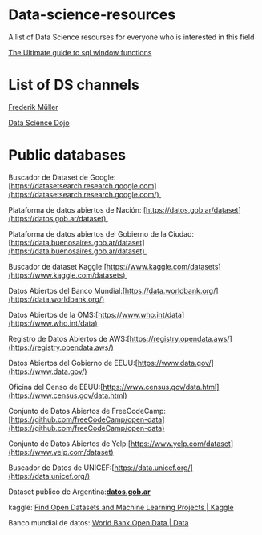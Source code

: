 # Data-science-resources
A list of Data Science resourses for everyone who is interested in this field

[The Ultimate guide to sql window functions](https://www.stratascratch.com/blog/the-ultimate-guide-to-sql-window-functions/)



# List of DS channels

[Frederik Müller](https://www.youtube.com/channel/UCuDWqzSSHgHkD0zBwrIXSNQ/videos)

[Data Science Dojo](https://www.youtube.com/c/Datasciencedojo)


# Public databases

Buscador de Dataset de Google: [https://datasetsearch.research.google.com](https://datasetsearch.research.google.com/) 

Plataforma de datos abiertos de Nación: [https://datos.gob.ar/dataset](https://datos.gob.ar/dataset) 

Plataforma de datos abiertos del Gobierno de la Ciudad: [https://data.buenosaires.gob.ar/dataset](https://data.buenosaires.gob.ar/dataset) 

Buscador de dataset Kaggle:[https://www.kaggle.com/datasets](https://www.kaggle.com/datasets) 

Datos Abiertos del Banco Mundial:[https://data.worldbank.org/](https://data.worldbank.org/)

Datos Abiertos de la OMS:[https://www.who.int/data](https://www.who.int/data)

Registro de Datos Abiertos de AWS:[https://registry.opendata.aws/](https://registry.opendata.aws/)

Datos Abiertos del Gobierno de EEUU:[https://www.data.gov/](https://www.data.gov/)

Oficina del Censo de EEUU:[https://www.census.gov/data.html](https://www.census.gov/data.html)

Conjunto de Datos Abiertos de FreeCodeCamp:[https://github.com/freeCodeCamp/open-data](https://github.com/freeCodeCamp/open-data)

Conjunto de Datos Abiertos de Yelp:[https://www.yelp.com/dataset](https://www.yelp.com/dataset)

Buscador de Datos de UNICEF:[https://data.unicef.org/](https://data.unicef.org/)

Dataset publico de Argentina:**[datos.gob.ar](http://datos.gob.ar)**

kaggle: [Find Open Datasets and Machine Learning Projects | Kaggle](https://www.kaggle.com/datasets)

Banco mundial de datos: [World Bank Open Data | Data](https://data.worldbank.org/)
